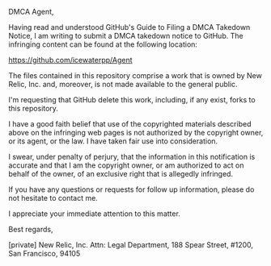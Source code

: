 DMCA Agent,

Having read and understood GitHub's Guide to Filing a DMCA Takedown Notice, I am writing to submit a DMCA takedown notice to GitHub. The infringing content can be found at the following location:

https://github.com/icewaterpp/Agent

The files contained in this repository comprise a work that is owned by New Relic, Inc. and, moreover, is not made available to the general public.

I'm requesting that GitHub delete this work, including, if any exist, forks to this repository.

I have a good faith belief that use of the copyrighted materials described above on the infringing web pages is not authorized by the copyright owner, or its agent, or the law. I have taken fair use into consideration.

I swear, under penalty of perjury, that the information in this notification is accurate and that I am the copyright owner, or am authorized to act on behalf of the owner, of an exclusive right that is allegedly infringed.

If you have any questions or requests for follow up information, please do not hesitate to contact me.

I appreciate your immediate attention to this matter.

Best regards,

[private]
New Relic, Inc.
Attn: Legal Department, 188 Spear Street, #1200, San Francisco, 94105
